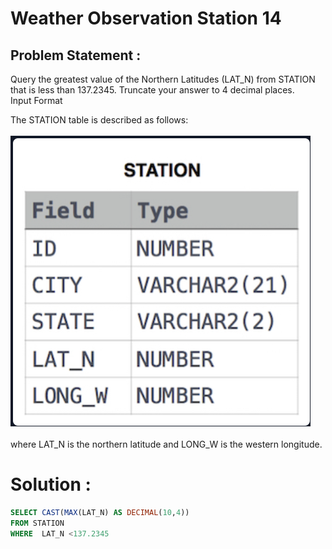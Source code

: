 # Weather Observation Station 14
## Problem Statement :
Query the greatest value of the Northern Latitudes (LAT_N) from STATION that is less than 137.2345. Truncate your answer to 4 decimal places.<br>
Input Format<br>

The STATION table is described as follows:<br><br>
![](./Images/STATION.PNG)<br><br>
where LAT_N is the northern latitude and LONG_W is the western longitude.<br>

# Solution :
```SQL
SELECT CAST(MAX(LAT_N) AS DECIMAL(10,4))
FROM STATION
WHERE  LAT_N <137.2345